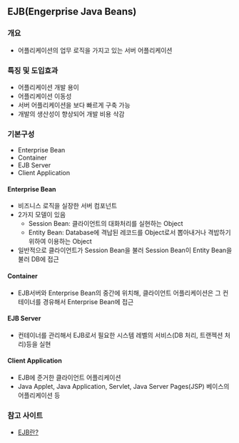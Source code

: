 ## EJB(Engerprise Java Beans)

### 개요

- 어플리케이션의 업무 로직을 가지고 있는 서버 어플리케이션

### 특징 및 도입효과

- 어플리케이션 개발 용이
- 어플리케이션 이동성
- 서버 어플리케이션을 보다 빠르게 구축 가능
- 개발의 생산성이 향상되어 개발 비용 삭감

### 기본구성

- Enterprise Bean
- Container
- EJB Server
- Client Application

#### Enterprise Bean

- 비즈니스 로직을 실장한 서버 컴포넌트
- 2가지 모델이 있음
    + Session Bean: 클라이언트의 대화처리를 실현하는 Object
    + Entity Bean: Database에 격납된 레코드를 Object로서 뽑아내거나 격밥하기 위하여 이용하는 Object
- 일반적으로 클라이언트가 Session Bean을 불러 Session Bean이 Entity Bean을 불러 DB에 접근

#### Container

- EJB서버와 Enterprise Bean의 중간에 위치해, 클라이언트 어플리케이션은 그 컨테이너를 경유해서 Enterprise Bean에 접근

#### EJB Server

- 컨테이너를 관리해서 EJB로서 필요한 시스템 레벨의 서비스(DB 처리, 트랜젝션 처리)등을 실현

#### Client Application

- EJB에 준거한 클라이언트 어플리케이션
- Java Applet, Java Application, Servlet, Java Server Pages(JSP) 베이스의 어플리케이션 등

### 참고 사이트

- [EJB란?](http://pokey.tistory.com/7)
